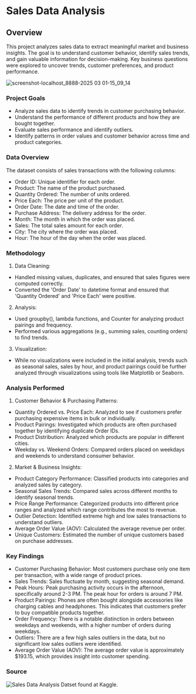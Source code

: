 # Sales Data Analysis

## Overview

This project analyzes sales data to extract meaningful market and business insights. The goal is to understand customer behavior, identify sales trends, and gain valuable information for decision-making. Key business questions were explored to uncover trends, customer preferences, and product performance.

![screenshot-localhost_8888-2025 03 01-15_09_14](https://github.com/user-attachments/assets/e0536100-b2d7-4b58-b9ac-e31ffc506fb5)

### Project Goals
- Analyze sales data to identify trends in customer purchasing behavior.
- Understand the performance of different products and how they are bought together.
- Evaluate sales performance and identify outliers.
- Identify patterns in order values and customer behavior across time and product categories.

### Data Overview

The dataset consists of sales transactions with the following columns:

- Order ID: Unique identifier for each order.
- Product: The name of the product purchased.
- Quantity Ordered: The number of units ordered.
- Price Each: The price per unit of the product.
- Order Date: The date and time of the order.
- Purchase Address: The delivery address for the order.
- Month: The month in which the order was placed.
- Sales: The total sales amount for each order.
- City: The city where the order was placed.
- Hour: The hour of the day when the order was placed.

### Methodology

1. Data Cleaning:
- Handled missing values, duplicates, and ensured that sales figures were computed correctly.
- Converted the 'Order Date' to datetime format and ensured that 'Quantity Ordered' and 'Price Each' were positive.

2. Analysis:
- Used groupby(), lambda functions, and Counter for analyzing product pairings and frequency.
- Performed various aggregations (e.g., summing sales, counting orders) to find trends.

3. Visualization:
- While no visualizations were included in the initial analysis, trends such as seasonal sales, sales by hour, and product pairings could be further analyzed through visualizations using tools like Matplotlib or Seaborn.

### Analysis Performed

1. Customer Behavior & Purchasing Patterns:
- Quantity Ordered vs. Price Each: Analyzed to see if customers prefer purchasing expensive items in bulk or individually.
- Product Pairings: Investigated which products are often purchased together by identifying duplicate Order IDs.
- Product Distribution: Analyzed which products are popular in different cities.
- Weekday vs. Weekend Orders: Compared orders placed on weekdays and weekends to understand consumer behavior.

2. Market & Business Insights:
- Product Category Performance: Classified products into categories and analyzed sales by category.
- Seasonal Sales Trends: Compared sales across different months to identify seasonal trends.
- Price Range Performance: Categorized products into different price ranges and analyzed which range contributes the most to revenue.
- Outlier Detection: Identified extreme high and low sales transactions to understand outliers.
- Average Order Value (AOV): Calculated the average revenue per order.
- Unique Customers: Estimated the number of unique customers based on purchase addresses.

### Key Findings

- Customer Purchasing Behavior: Most customers purchase only one item per transaction, with a wide range of product prices.
- Sales Trends: Sales fluctuate by month, suggesting seasonal demand.
- Peak Hours: Peak purchasing activity occurs in the afternoon, specifically around 2-3 PM. The peak hour for orders is around 7 PM.
- Product Pairings: Phones are often bought alongside accessories like charging cables and headphones. This indicates that customers prefer to buy compatible products together.
- Order Frequency: There is a notable distinction in orders between weekdays and weekends, with a higher number of orders during weekdays.
- Outliers: There are a few high sales outliers in the data, but no significant low sales outliers were identified.
- Average Order Value (AOV): The average order value is approximately $193.15, which provides insight into customer spending.

### Source

![Sales Data Analysis Datset found at Kaggle.](https://www.kaggle.com/datasets/beekiran/sales-data-analysis)
